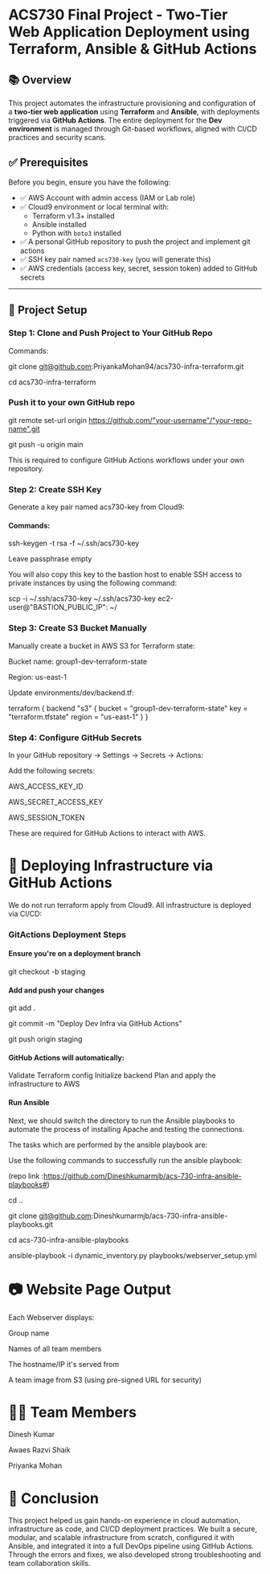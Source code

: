 # ACS730 Final Project - Two-Tier Web Application Deployment using Terraform, Ansible & GitHub Actions

## 📚 Overview

This project automates the infrastructure provisioning and configuration of a **two-tier web application** using **Terraform** and **Ansible**, with deployments triggered via **GitHub Actions**. The entire deployment for the **Dev environment** is managed through Git-based workflows, aligned with CI/CD practices and security scans.

## ✅ Prerequisites

Before you begin, ensure you have the following:

- ✅ AWS Account with admin access (IAM or Lab role)
- ✅ Cloud9 environment or local terminal with:
  - Terraform v1.3+ installed
  - Ansible installed
  - Python with `boto3` installed
- ✅ A personal GitHub repository to push the project and implement git actions
- ✅ SSH key pair named `acs730-key` (you will generate this)
- ✅ AWS credentials (access key, secret, session token) added to GitHub secrets

---

## 📁 Project Setup

### Step 1: Clone and Push Project to Your GitHub Repo

Commands:

git clone git@github.com:PriyankaMohan94/acs730-infra-terraform.git

cd acs730-infra-terraform

### Push it to your own GitHub repo
git remote set-url origin https://github.com/"your-username"/"your-repo-name".git

git push -u origin main

This is required to configure GitHub Actions workflows under your own repository.

### Step 2: Create SSH Key
Generate a key pair named acs730-key from Cloud9:


#### Commands:

ssh-keygen -t rsa -f ~/.ssh/acs730-key

Leave passphrase empty

You will also copy this key to the bastion host to enable SSH access to private instances by using the following command:

scp -i ~/.ssh/acs730-key ~/.ssh/acs730-key ec2-user@"BASTION_PUBLIC_IP": ~/


### Step 3: Create S3 Bucket Manually
Manually create a bucket in AWS S3 for Terraform state:

Bucket name: group1-dev-terraform-state

Region: us-east-1

Update environments/dev/backend.tf:

terraform {
  backend "s3" {
    bucket = "group1-dev-terraform-state"
    key    = "terraform.tfstate"
    region = "us-east-1"
  }
}


### Step 4: Configure GitHub Secrets

In your GitHub repository → Settings → Secrets → Actions:

Add the following secrets:

AWS_ACCESS_KEY_ID

AWS_SECRET_ACCESS_KEY

AWS_SESSION_TOKEN

These are required for GitHub Actions to interact with AWS.

# 🚀 Deploying Infrastructure via GitHub Actions

We do not run terraform apply from Cloud9. All infrastructure is deployed via CI/CD:

### GitActions Deployment Steps

#### Ensure you're on a deployment branch

git checkout -b staging

#### Add and push your changes

git add .

git commit -m "Deploy Dev Infra via GitHub Actions"

git push origin staging

#### GitHub Actions will automatically:

Validate Terraform config
Initialize backend
Plan and apply the infrastructure to AWS


#### Run Ansible
Next, we should switch the directory to run the Ansible playbooks to automate the process of installing Apache and testing the connections.

The tasks which are performed by the ansible playbook are:


Use the following commands to successfully run the ansible playbook: 

(repo link :https://github.com/Dineshkumarmjb/acs-730-infra-ansible-playbooks#)

cd ..

git clone git@github.com:Dineshkumarmjb/acs-730-infra-ansible-playbooks.git

cd acs-730-infra-ansible-playbooks

ansible-playbook -i dynamic_inventory.py playbooks/webserver_setup.yml


# 📷 Website Page Output

Each Webserver displays:

Group name

Names of all team members

The hostname/IP it's served from

A team image from S3 (using pre-signed URL for security)


# 👨‍💻 Team Members

Dinesh Kumar

Awaes Razvi Shaik

Priyanka Mohan

# 🏁 Conclusion

This project helped us gain hands-on experience in cloud automation, infrastructure as code, and CI/CD deployment practices. We built a secure, modular, and scalable infrastructure from scratch, configured it with Ansible, and integrated it into a full DevOps pipeline using GitHub Actions. Through the errors and fixes, we also developed strong troubleshooting and team collaboration skills.
